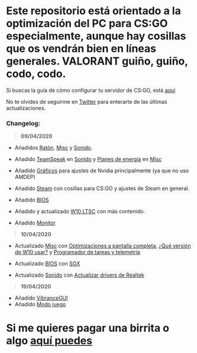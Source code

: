 # Este repositorio está orientado a la optimización del PC para CS:GO especialmente, aunque hay cosillas que os vendrán bien en líneas generales. VALORANT guiño, guiño, codo, codo.

Si buscas la guía de cómo configurar tu servidor de CS:GO, está [aquí](https://github.com/thinkii/CSGO)

No te olvides de seguirme en [Twitter](https://twitter.com/thinkiiCS) para enterarte de las últimas actualizaciones.

### Changelog:

> **09/04/2020**

- Añadidos [Ratón](https://github.com/thinkii/PC/tree/master/Rat%C3%B3n), [Misc](https://github.com/thinkii/PC/tree/master/Misc) y [Sonido](https://github.com/thinkii/PC/tree/master/Sonido).

- Añadido [TeamSpeak](https://github.com/thinkii/PC/tree/master/Sonido#TeamSpeak) en [Sonido](https://github.com/thinkii/PC/tree/master/Sonido) y [Planes de energía](https://github.com/thinkii/PC/tree/master/Misc#Plan-de-energ%C3%ADa) en [Misc](https://github.com/thinkii/PC/tree/master/Misc)

- Añadido [Gráficos](https://github.com/thinkii/PC/tree/master/Gr%C3%A1ficos) para ajustes de Nvidia principalmente (ya que no uso AMDEP)

- Añadido [Steam](https://github.com/thinkii/PC/tree/master/Steam) con cosillas para CS:GO y ajustes de Steam en general.

- Añadido [BIOS](https://github.com/thinkii/PC/tree/master/BIOS)

- Añadido y actualizado [W10 LTSC](https://github.com/thinkii/PC/tree/master/W10%20LTSC) con más contenido.

- Añadido [Monitor](https://github.com/thinkii/PC/tree/master/Monitor)

> **10/04/2020**

- Actualizado [Misc](https://github.com/thinkii/PC/tree/master/Misc) con [Optimizaciones a pantalla completa](https://github.com/thinkii/PC/tree/master/Misc#Optimizaciones-de-pantalla-completa), [¿Qué versión de W10 usar?](https://github.com/thinkii/PC/tree/master/Misc#Windows-10) y [Programador de tareas y telemetría](https://github.com/thinkii/PC/blob/master/Misc/README.md#Programador-de-tareas-y-Telemetr%C3%ADa)

- Actualizado [BIOS](https://github.com/thinkii/PC/tree/master/BIOS) con [SGX](https://github.com/thinkii/PC/tree/master/BIOS#sgx)

- Actualizado [Sonido](https://github.com/thinkii/PC/blob/master/Sonido/README.md) con [Actualizar drivers de Realtek](https://github.com/thinkii/PC/blob/master/Sonido/README.md#Actualizar-Realtek)

> **19/04/2020**

- Añadido [VibranceGUI](https://github.com/thinkii/PC/blob/master/Gr%C3%A1ficos/README.md#VibranceGUI)
- Añadido [Modo juego](https://github.com/thinkii/PC/blob/master/Misc/README.md#Modo-juego)

# Si me quieres pagar una birrita o algo [aquí puedes](https://www.paypal.me/thinkii)
